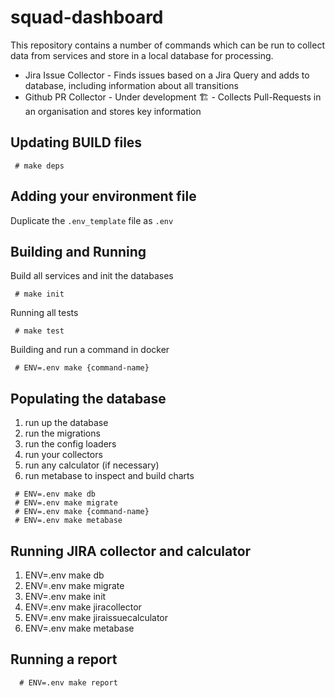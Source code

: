 # squad-dashboard

This repository contains a number of commands which can be run to collect data from services and store in a local database for processing.

- Jira Issue Collector - Finds issues based on a Jira Query and adds to database, including information about all transitions
- Github PR Collector - Under development 🏗 - Collects Pull-Requests in an organisation and stores key information

## Updating BUILD files

````
 # make deps

````

## Adding your environment file

Duplicate the `.env_template` file as `.env`

## Building and Running

Build all services and init the databases

````
 # make init
````

Running all tests

````
 # make test
````

Building and run a command in docker

````
 # ENV=.env make {command-name}
````

## Populating the database

1. run up the database
2. run the migrations
3. run the config loaders
4. run your collectors
5. run any calculator (if necessary)
6. run metabase to inspect and build charts

````
 # ENV=.env make db
 # ENV=.env make migrate
 # ENV=.env make {command-name}
 # ENV=.env make metabase
````

## Running JIRA collector and calculator 

1. ENV=.env make db
2. ENV=.env make migrate
3. ENV=.env make init
4. ENV=.env make jiracollector
5. ENV=.env make jiraissuecalculator
6. ENV=.env make metabase

## Running a report

````
  # ENV=.env make report
````